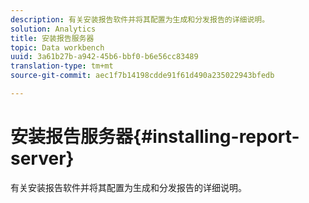 ```yaml
---
description: 有关安装报告软件并将其配置为生成和分发报告的详细说明。
solution: Analytics
title: 安装报告服务器
topic: Data workbench
uuid: 3a61b27b-a942-45b6-bbf0-b6e56cc83489
translation-type: tm+mt
source-git-commit: aec1f7b14198cdde91f61d490a235022943bfedb

---
```



# 安装报告服务器{#installing-report-server}

有关安装报告软件并将其配置为生成和分发报告的详细说明。

